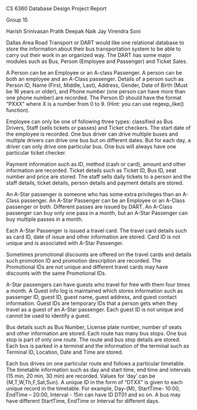 CS 6360 Database Design
Project Report

Group 15

Harish Srinivasan
Pratik Deepak Naik
Jay Virendra Soni

Dallas Area Road Transport or DART would like one relational database to store the information about their bus transportation system to be able to carry out their work in an organized way. The DART has some major modules such as Bus, Person (Employee and Passenger) and Ticket Sales.

A Person can be an Employee or an A-class Passenger. A person can be both an employee and an A-Class passenger. Details of a person such as Person ID, Name (First, Middle, Last), Address, Gender, Date of Birth (Must be 16 years or older), and Phone number (one person can have more than one phone number) are recorded. The Person ID should have the format “PXXX” where X is a number from 0 to 9. (Hint: you can use regexp_like() function).

Employee can only be one of following three types: classified as Bus Drivers, Staff (sells tickets or passes) and Ticket checkers. The start date of the employee is recorded. One bus driver can drive multiple buses and multiple drivers can drive one bus but on different dates. But for each day, a driver can only drive one particular bus. One bus will always have one particular ticket
checker.

Payment information such as ID, method (cash or card), amount and other information are recorded. Ticket details such as Ticket ID, Bus ID, seat number and price are stored. The staff sells daily tickets to a person and the staff details, ticket details, person details and payment details are stored.

An A-Star passenger is someone who has some extra privileges than an A-Class passenger. An A-Star Passenger can be an Employee or an A-Class passenger or both. Different passes are issued by DART. An A-Class passenger can buy only one pass in a month, but an A-Star Passenger can buy multiple passes in a month.

Each A-Star Passenger is issued a travel card. The travel card details such as card ID, date of issue and other information are stored. Card ID is not unique and is associated with A-Star Passenger.

Sometimes promotional discounts are offered on the travel cards and details such promotion ID and promotion description are recorded. The Promotional IDs are not unique and different travel cards may have discounts with the same Promotional IDs.

A-Star passengers can have guests who travel for free with them four times a month. A Guest info log is maintained which stores information such as passenger ID, guest ID, guest name, guest address, and guest contact information. Guest IDs are temporary IDs that a person gets when they travel as a guest of an A-Star passenger. Each guest ID is not unique and cannot be used to identify a guest.

Bus details such as Bus Number, License plate number, number of seats and other information are stored. Each route has many bus stops. One bus stop is part of only one route. The route and bus stop details are stored. Each bus is parked in a terminal and the information of the terminal such as Terminal ID, Location, Date and Time are stored.

Each bus drives on one particular route and follows a particular timetable. The timetable information such as day and start time, end time and intervals (15 min, 20 min, 30 min) are recorded. Values for ‘day’ can be {M,T,W,Th,F,Sat,Sun}. A unique ID in the form of “DTXX” is given to each unique record in the timetable. For example, Day-{M}, StartTime- 10:00, EndTime – 20:00, Interval - 15m can have ID DT01 and so on. A bus may have different StartTime, EndTime or Interval for different days.
